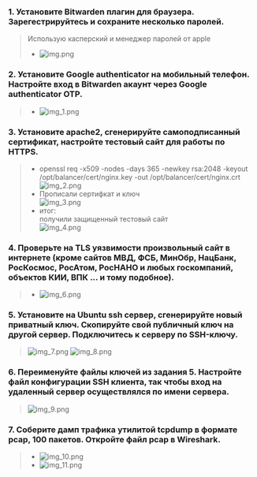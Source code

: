 ### 1. Установите Bitwarden плагин для браузера. Зарегестрируйтесь и сохраните несколько паролей.
> Использую касперский и менеджер паролей от apple  
> - ![img.png](img.png)
### 2. Установите Google authenticator на мобильный телефон. Настройте вход в Bitwarden акаунт через Google authenticator OTP.
> - ![img_1.png](img_1.png)
### 3. Установите apache2, сгенерируйте самоподписанный сертификат, настройте тестовый сайт для работы по HTTPS.
> - openssl req -x509 -nodes -days 365 -newkey rsa:2048 -keyout /opt/balancer/cert/nginx.key -out /opt/balancer/cert/nginx.crt  
> ![img_2.png](img_2.png)  
> - Прописали сертифкат и ключ  
> ![img_3.png](img_3.png)
> - итог:  
> получили защищенный тестовый сайт  
> ![img_4.png](img_4.png)
### 4. Проверьте на TLS уязвимости произвольный сайт в интернете (кроме сайтов МВД, ФСБ, МинОбр, НацБанк, РосКосмос, РосАтом, РосНАНО и любых госкомпаний, объектов КИИ, ВПК ... и тому подобное).
> - ![img_6.png](img_6.png)
### 5. Установите на Ubuntu ssh сервер, сгенерируйте новый приватный ключ. Скопируйте свой публичный ключ на другой сервер. Подключитесь к серверу по SSH-ключу.
> ![img_7.png](img_7.png)
> ![img_8.png](img_8.png)
### 6. Переименуйте файлы ключей из задания 5. Настройте файл конфигурации SSH клиента, так чтобы вход на удаленный сервер осуществлялся по имени сервера.  
> ![img_9.png](img_9.png)
### 7. Соберите дамп трафика утилитой tcpdump в формате pcap, 100 пакетов. Откройте файл pcap в Wireshark.  
> - ![img_10.png](img_10.png)
> - ![img_11.png](img_11.png)
